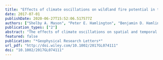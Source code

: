 ```yaml
---
title: "Effects of climate oscillations on wildland fire potential in the continental United States: Climate Effects on Fire Potential"
date: 2017-07-01
publishDate: 2020-06-27T15:52:06.517577Z
authors: ["Shelby A. Mason", "Peter E. Hamlington", "Benjamin D. Hamlington", "W. Matt Jolly", "Chad M. Hoffman"]
publication_types: ["2"]
abstract: "The effects of climate oscillations on spatial and temporal variations in wildland ﬁre potential in the continental U.S. are examined from 1979 to 2015 using cyclostationary empirical orthogonal functions (CSEOFs). The CSEOF analysis isolates effects associated with the modulated annual cycle and the El Niño–Southern Oscillation (ENSO). The results show that, in early summer, wildland ﬁre potential is reduced in the southwest during El Niño but is increased in the northwest, with opposite trends for La Niña. In late summer, El Niño is associated with increased wildland ﬁre potential in the southwest. Relative to the mean, the largest impacts of ENSO are observed in the northwest and southeast. Climate impacts on ﬁre potential due to ENSO are found to be most closely associated with variations in relative humidity. The connections established here between ﬁre potential and climate oscillations could result in improved wildland ﬁre risk assessment and resource allocation."
featured: false
publication: "*Geophysical Research Letters*"
url_pdf: "http://doi.wiley.com/10.1002/2017GL074111"
doi: "10.1002/2017GL074111"
---
```


